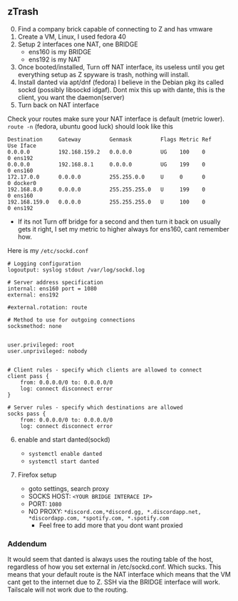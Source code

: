 ## zTrash


0. Find a company brick capable of connecting to Z and has vmware
1. Create a VM, Linux, I used fedora 40
2. Setup 2 interfaces one NAT, one BRIDGE
    - ens160 is my BRIDGE
    - ens192 is my NAT
3. Once booted/installed, Turn off NAT interface, its useless until you get everything setup as Z spyware is trash, nothing will install.
4. Install danted via apt/dnf (fedora) I believe in the Debian pkg its called sockd (possibly libsockd idgaf). Dont mix this up with dante, this is the client, you want the daemon(server)
5. Turn back on NAT interface

Check your routes make sure your NAT interface is default (metric lower).
`route -n` (fedora, ubuntu good luck) should look like this
```
Destination     Gateway         Genmask         Flags Metric Ref    Use Iface
0.0.0.0         192.168.159.2   0.0.0.0         UG    100    0        0 ens192
0.0.0.0         192.168.8.1     0.0.0.0         UG    199    0        0 ens160
172.17.0.0      0.0.0.0         255.255.0.0     U     0      0        0 docker0
192.168.8.0     0.0.0.0         255.255.255.0   U     199    0        0 ens160
192.168.159.0   0.0.0.0         255.255.255.0   U     100    0        0 ens192
```
- If its not Turn off bridge for a second and then turn it back on usually gets it right, I set my metric to higher always for ens160, cant remember how.


Here is my `/etc/sockd.conf`
```
# Logging configuration
logoutput: syslog stdout /var/log/sockd.log

# Server address specification
internal: ens160 port = 1080
external: ens192

#external.rotation: route

# Method to use for outgoing connections
socksmethod: none


user.privileged: root
user.unprivileged: nobody


# Client rules - specify which clients are allowed to connect
client pass {
    from: 0.0.0.0/0 to: 0.0.0.0/0
    log: connect disconnect error
}

# Server rules - specify which destinations are allowed
socks pass {
    from: 0.0.0.0/0 to: 0.0.0.0/0
    log: connect disconnect error
```

6.  enable and start danted(sockd)
    - `systemctl enable danted`
    - `systemctl start danted`

7.  Firefox setup
    - goto settings, search proxy
    - SOCKS HOST: `<YOUR BRIDGE INTERACE IP>`
    - PORT: `1080`
    - NO PROXY: `*discord.com,*discord.gg, *.discordapp.net, *discordapp.com, *spotify.com, *.spotify.com`
      - Feel free to add more that you dont want proxied


### Addendum
It would seem that danted is always uses the routing table of the host, regardless of how you set external in /etc/sockd.conf. Which sucks.
This means that your default route is the NAT interface which means that the VM cant get to the internet due to Z.
SSH via the BRIDGE interface will work.
Tailscale will not work due to the routing.
